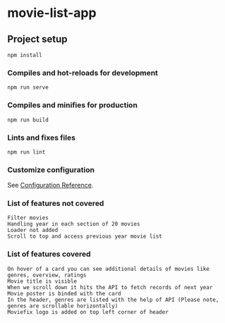 # movie-list-app

## Project setup
```
npm install
```

### Compiles and hot-reloads for development
```
npm run serve
```

### Compiles and minifies for production
```
npm run build
```

### Lints and fixes files
```
npm run lint
```

### Customize configuration
See [Configuration Reference](https://cli.vuejs.org/config/).

### List of features not covered
```
Filter movies 
Handling year in each section of 20 movies
Loader not added
Scroll to top and access previous year movie list
```

### List of features covered
```
On hover of a card you can see additional details of movies like genres, overview, ratings
Movie title is visible
When we scroll down it hits the API to fetch records of next year
Movie poster is binded with the card
In the header, genres are listed with the help of API (Please note, genres are scrollable horizontally)
Moviefix logo is added on top left corner of header
```
